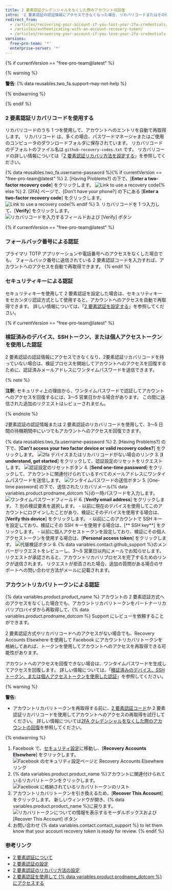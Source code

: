 ```yaml
---
title: 2 要素認証クレデンシャルをなくした際のアカウントの回復
intro: '2 要素認証の認証情報にアクセスできなくなった場合、リカバリコードまたはその他のリカバリ方法を使用して、アカウントへのアクセスを回復できます。'
redirect_from:
  - /articles/recovering-your-account-if-you-lost-your-2fa-credentials/
  - /articles/authenticating-with-an-account-recovery-token/
  - /articles/recovering-your-account-if-you-lose-your-2fa-credentials
versions:
  free-pro-team: '*'
  enterprise-server: '*'
---
```


{% if currentVersion == "free-pro-team@latest" %}

{% warning %}

**警告**: {% data reusables.two_fa.support-may-not-help %}

{% endwarning %}

{% endif %}

### 2 要素認証リカバリコードを使用する

リカバリコードのうち 1 つを使用して、アカウントへのエントリを自動で再取得します。 リカバリコード は、多くの場合、パスワードマネージャまたはご使用のコンピュータのダウンロードフォルダに保存されています。 リカバリコードのデフォルトのファイル名は `github-recovery-codes.txt` です。 リカバリコードの詳しい情報については「[2 要素認証リカバリ方法を設定する](/articles/configuring-two-factor-authentication-recovery-methods#downloading-your-two-factor-authentication-recovery-codes)」を参照してください。

{% data reusables.two_fa.username-password %}{% if currentVersion == "free-pro-team@latest" %}
2. [Having Problems?] の下で、[**Enter a two-factor recovery code**] をクリックします。 ![Link to use a recovery code](/assets/images/help/2fa/2fa-recovery-code-link.png){% else %}
2. [2FA] ページで、[Don't have your phone?] の下にある [**Enter a two-factor recovery code**] をクリックします。 ![Link to use a recovery code](/assets/images/help/2fa/2fa_recovery_dialog_box.png){% endif %}
3. リカバリコードを 1 つ入力して、[**Verify**] をクリックします。 ![リカバリコードを入力するフィールドおよび [Verify] ボタン](/assets/images/help/2fa/2fa-type-verify-recovery-code.png)

{% if currentVersion == "free-pro-team@latest" %}
### フォールバック番号による認証

プライマリ TOTP アプリケーションや電話番号へのアクセスをなくした場合でも、 フォールバック番号に送信されている 2 要素認証コードを入力すれば、アカウントへのアクセスを自動で再取得できます。
{% endif %}

### セキュリティキーによる認証

セキュリティキーを使用して 2 要素認証を設定した場合は、セキュリティキーをセカンダリ認証方式として使用すると、アカウントへのアクセスを自動で再取得できます。 詳しい情報については、「[2 要素認証を設定する](/articles/configuring-two-factor-authentication#configuring-two-factor-authentication-using-a-security-key)」を参照してください。

{% if currentVersion == "free-pro-team@latest" %}
### 検証済みのデバイス、SSHトークン、または個人アクセストークンを使用した認証
2 要素認証の認証情報にアクセスできなくなり、2要素認証リカバリコードを持っていない場合は、検証プロセスを開始してアカウントへのアクセスを回復するために、認証済みメールアドレスにワンタイムパスワードを送信できます。

{% note %}

**注釈**: セキュリティ上の理由から、ワンタイムパスワードで認証してアカウントへのアクセスを回復するには、3〜5 営業日かかる場合があります。 この間に送信された追加のリクエストはレビューされません。

{% endnote %}

2要素認証の認証情報または 2 要素認証のリカバリコードを使用して、3〜5 日間の待機期間中にいつでもアカウントへのアクセスを回復できます。

{% data reusables.two_fa.username-password %}
2. [Having Problems?] の下で、[**Can't access your two factor device or valid recovery codes?**] をクリックします。 ![2fa デバイスまたはリカバリコードがない場合のリンク](/assets/images/help/2fa/no-access-link.png)
3. [**I understand, get started**] をクリックして、認証設定のリセットをリクエストします。 ![認証設定のリセットボタン](/assets/images/help/2fa/reset-auth-settings.png)
4. [**Send one-time password**] をクリックして、アカウントに関連付けられているすべてのメールアドレスにワンタイムパスワードを送信します。 ![ワンタイムパスワードの送信ボタン](/assets/images/help/2fa/send-one-time-password.png)
5. [One-time password] の下で、送信されたリカバリメール{% data variables.product.prodname_dotcom %}の一時パスワードを入力します。 ![ワンタイムパスワードフィールド](/assets/images/help/2fa/one-time-password-field.png)
6. [**Verify email address**] をクリックします。
7. 別の検証要素を選択します。
    - 以前に現在のデバイスを使用してこのアカウントにログインしたことがあり、検証にそのデバイスを使用する場合は、[**Verify this device**] をクリックします。
    - 以前にこのアカウントで SSH キーを設定しており、検証にその SSH キーを使用する場合は、[** SSH key**] をクリックします。
    - 以前に個人アクセストークンを設定しており、検証にその個人アクセストークンを使用する場合は、[**Personal access token**] をクリックします。 ![代替検証ボタン](/assets/images/help/2fa/alt-verifications.png)
8. {% data variables.contact.github_support %}のメンバーがリクエストをレビューし、3〜5 営業日以内にメールでお知らせします。 リクエストが承認されると、アカウントリカバリプロセスを完了するためのリンクが送信されます。 リクエストが拒否された場合、追加の質問がある場合のサポートへの問い合わせ方法がメールに記載されます。

### アカウントリカバリトークンによる認証

{% data variables.product.product_name %} アカウントの 2 要素認証方式へのアクセスをなくした場合でも、アカウントリカバリトークンをパートナーリカバリプロバイダから再取得して、{% data variables.product.prodname_dotcom %} Support にレビューを依頼することができます。

2 要素認証方式やリカバリコードへのアクセスがない場合でも、Recovery Accounts Elsewhere を使用して Facebook にアカウントリカバリトークンを格納してあれば、トークンを使用してアカウントへのアクセスを再取得できる可能性があります。

アカウントへのアクセスを回復できない場合は、ワンタイムパスワードを生成してアクセスを回復します。 詳しい情報については、「[検証済みのデバイス、SSHトークン、または個人アクセストークンを使用した認証](#authenticating-with-a-verified-device-ssh-token-or-personal-access-token)」を参照してください。

{% warning %}

**警告:**
- アカウントリカバリトークンを再取得する前に、[2 要素認証コード](/articles/accessing-github-using-two-factor-authentication)か 2 要素認証リカバリコードを使用してアカウントへのアクセスの再取得を試行してください。 詳しい情報については[2FA クレデンシャルをなくした際のアカウントの回復](/articles/recovering-your-account-if-you-lose-your-2fa-credentials)を参照してください。

{% endwarning %}

1. Facebook で、[セキュリティ設定](https://www.facebook.com/settings?tab=security)に移動し、[**Recovery Accounts Elsewhere**] をクリックします。 ![Facebook のセキュリティ設定ページと Recovery Accounts Elsewhere リンク](/assets/images/help/settings/security-facebook-security-settings-page.png)
2. {% data variables.product.product_name %}アカウントに関連付けられているリカバリトークンをクリックします。 ![Facebook に格納されているリカバリトークンのリスト](/assets/images/help/settings/security-github-rae-token-on-facebook.png)
3. アカウントリカバリトークンを引き換えるため、[**Recover This Account**] をクリックします。 新しいウィンドウが開き、{% data variables.product.product_name %}に戻ります。 ![リカバリトークンについての情報を表示するモーダルボックスおよび [Recover This Account] ボタン](/assets/images/help/settings/security-recover-account-facebook.png)
4. お問い合わせ
{% data variables.contact.contact_support %} to let them know that your account recovery token is ready for review.
{% endif %}

### 参考リンク

- [2 要素認証について](/articles/about-two-factor-authentication)
- [2 要素認証の設定](/articles/configuring-two-factor-authentication)
- [2 要素認証のリカバリ方法の設定](/articles/configuring-two-factor-authentication-recovery-methods)
- [2 要素認証を使用して {% data variables.product.prodname_dotcom %} にアクセスする](/articles/accessing-github-using-two-factor-authentication)
